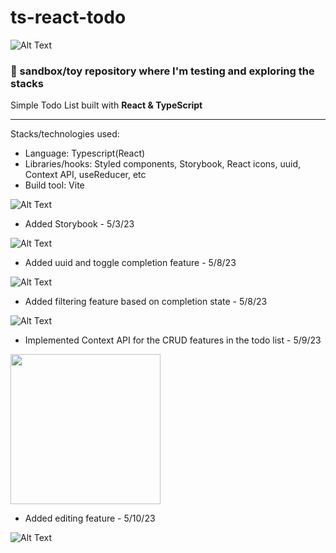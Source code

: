 # ts-react-todo

![Alt Text](https://media.giphy.com/media/v1.Y2lkPTc5MGI3NjExYTU5ZTIwOGY3MmY3NzY1ZDhiZjY3MWJmMGM1NzAwMWY4YmNjNTBmNiZlcD12MV9pbnRlcm5hbF9naWZzX2dpZklkJmN0PWc/f7vpHevFrYkIZ7UpHQ/giphy.gif)

### 🧸 sandbox/toy repository where I'm testing and exploring the stacks

Simple Todo List built with <strong>React & TypeScript</strong>

<hr />

Stacks/technologies used: 
- Language: Typescript(React)
- Libraries/hooks: Styled components, Storybook, React icons, uuid, Context API, useReducer, etc
- Build tool: Vite

![Alt Text](https://media.giphy.com/media/v1.Y2lkPTc5MGI3NjExMzJjOGRhNmM0MjM0YTQ1NGZkOGVjYzgyZGQxZWI4ZDVjNzU1ODA5NCZlcD12MV9pbnRlcm5hbF9naWZzX2dpZklkJmN0PWc/DMP10DTUHx6A63ubq7/giphy.gif)

+ Added Storybook - 5/3/23

![Alt Text](https://media.giphy.com/media/VCuYPp7Nsn8cbKC7MC/giphy.gif)


+ Added uuid and toggle completion feature - 5/8/23

![Alt Text](https://media.giphy.com/media/v1.Y2lkPTc5MGI3NjExMTA0MGQwYWE4NTQ2NWU0MGU2Nzc2M2Y0YjFmNDE4MjdhMjU0NWY1NSZlcD12MV9pbnRlcm5hbF9naWZzX2dpZklkJmN0PWc/cuUCglwoItFsT6CgWM/giphy.gif)

+ Added filtering feature based on completion state - 5/8/23

![Alt Text](https://media.giphy.com/media/v1.Y2lkPTc5MGI3NjExNmQxM2VmOWI0ZTQ1YzMxMGEzNjdiYjg2NDY3Yzk3ZTQ5ZmUzYTE0YSZlcD12MV9pbnRlcm5hbF9naWZzX2dpZklkJmN0PWc/ijob5xfcrJfsSCiMzr/giphy.gif)

+ Implemented Context API for the CRUD features in the todo list - 5/9/23
<img src="https://user-images.githubusercontent.com/37966668/236989927-825baa1d-2109-4d3a-b439-74d542e7b1a5.png" width="240" height="240">

+ Added editing feature - 5/10/23

![Alt Text](https://media.giphy.com/media/v1.Y2lkPTc5MGI3NjExYTU5ZTIwOGY3MmY3NzY1ZDhiZjY3MWJmMGM1NzAwMWY4YmNjNTBmNiZlcD12MV9pbnRlcm5hbF9naWZzX2dpZklkJmN0PWc/f7vpHevFrYkIZ7UpHQ/giphy.gif)
